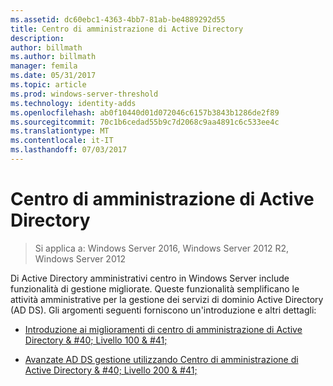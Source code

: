 ```yaml
---
ms.assetid: dc60ebc1-4363-4bb7-81ab-be4889292d55
title: Centro di amministrazione di Active Directory
description: 
author: billmath
ms.author: billmath
manager: femila
ms.date: 05/31/2017
ms.topic: article
ms.prod: windows-server-threshold
ms.technology: identity-adds
ms.openlocfilehash: ab0f10440d01d072046c6157b3843b1286de2f89
ms.sourcegitcommit: 70c1b6cedad55b9c7d2068c9aa4891c6c533ee4c
ms.translationtype: MT
ms.contentlocale: it-IT
ms.lasthandoff: 07/03/2017
---
```

# <a name="active-directory-administrative-center"></a>Centro di amministrazione di Active Directory

>Si applica a: Windows Server 2016, Windows Server 2012 R2, Windows Server 2012

Di Active Directory amministrativi centro in Windows Server include funzionalità di gestione migliorate. Queste funzionalità semplificano le attività amministrative per la gestione dei servizi di dominio Active Directory (AD DS). Gli argomenti seguenti forniscono un'introduzione e altri dettagli:  
  
-   [Introduzione ai miglioramenti di centro di amministrazione di Active Directory & #40; Livello 100 & #41;](../../../ad-ds/get-started/adac/Introduction-to-Active-Directory-Administrative-Center-Enhancements--Level-100-.md)  
  
-   [Avanzate AD DS gestione utilizzando Centro di amministrazione di Active Directory & #40; Livello 200 & #41;](../../../ad-ds/get-started/adac/Advanced-AD-DS-Management-Using-Active-Directory-Administrative-Center--Level-200-.md)  
  


